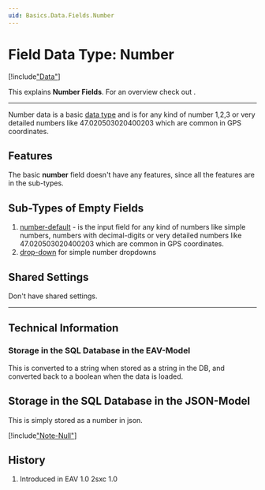 ```yaml
---
uid: Basics.Data.Fields.Number
---
```


# Field Data Type: Number

[!include["Data"](~/pages/basics/data/_shared-content-types.md)]

This explains **Number Fields**. For an overview check out [](xref:Basics.Data.Index).

---

Number data is a basic [data type](xref:Basics.Data.Fields.Index) and is for any kind of number 1,2,3 or very detailed numbers like 47.020503020400203 which are common in GPS coordinates. 


## Features

The basic **number** field doesn't have any features, since all the features are in the sub-types. 

## Sub-Types of Empty Fields

1. [number-default](xref:Basics.Data.Fields.Number-Default) - is the input field for any kind of numbers like simple numbers, numbers with decimal-digits or very detailed numbers like 47.020503020400203 which are common in GPS coordinates.
1. [drop-down](xref:Basics.Data.Fields.Number-Dropdown) for simple number dropdowns

## Shared Settings

Don't have shared settings.


--- 

## Technical Information

### Storage in the SQL Database in the EAV-Model

This is converted to a string when stored as a string in the DB, and converted back to a boolean when the data is loaded. 

## Storage in the SQL Database in the JSON-Model

This is simply stored as a number in json.

[!include["Note-Null"](./notes-null.md)]

## History
1. Introduced in EAV 1.0 2sxc 1.0